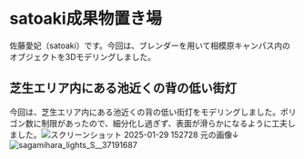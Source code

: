 # satoaki成果物置き場
佐藤愛妃（satoaki）です。今回は、ブレンダーを用いて相模原キャンパス内のオブジェクトを3Dモデリングしました。
## 芝生エリア内にある池近くの背の低い街灯
今回は、芝生エリア内にある池近くの背の低い街灯をモデリングしました。ポリゴン数に制限があったので、細分化し過ぎず、表面が滑らかになるように工夫しました。![スクリーンショット 2025-01-29 152728](https://github.com/user-attachments/assets/17255ffb-2b22-4c67-899b-fa014d203461)
元の画像↓
![sagamihara_lights_S__37191687](https://github.com/user-attachments/assets/3e87e8bd-9260-4a91-b018-8f356e02a576)

